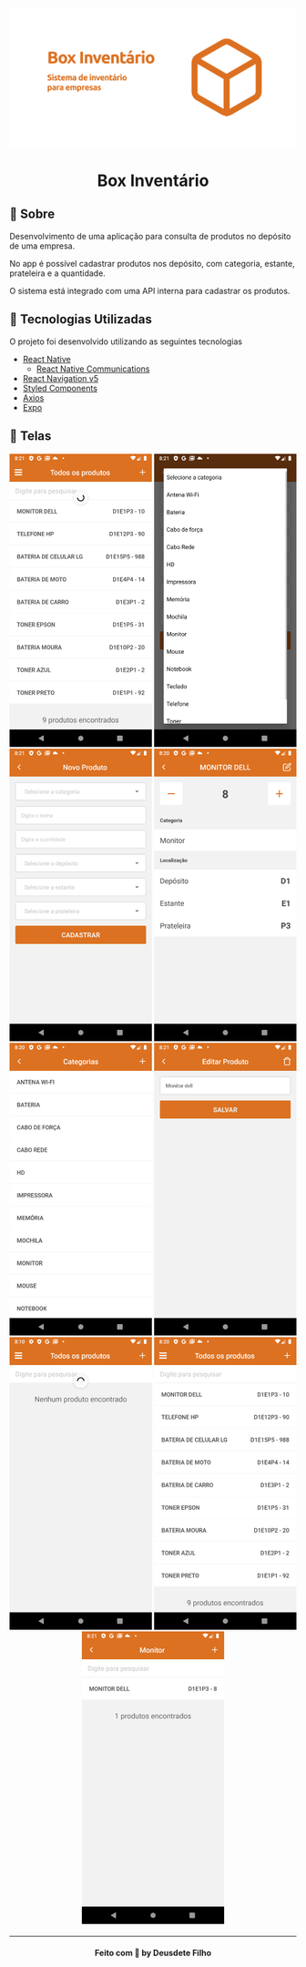 <h4 align="center">
    <img alt="Home" title="#home" width="700px" src=".github/1.png">
</h4>

<h1 align="center">
    Box Inventário
</h1>

## :bookmark: Sobre

Desenvolvimento de uma aplicação para consulta de produtos no depósito de uma empresa.

No app é possível cadastrar produtos nos depósito, com categoria, estante, prateleira e a quantidade.

O sistema está integrado com uma API interna para cadastrar os produtos.

<a id="tecnologias-utilizadas"></a>

## :rocket: Tecnologias Utilizadas

O projeto foi desenvolvido utilizando as seguintes tecnologias

- [React Native](https://reactnative.dev/)
  - [React Native Communications](react-native-communications)
- [React Navigation v5](https://reactnavigation.org/)
- [Styled Components](https://styled-components.com/)
- [Axios](https://github.com/axios/axios)
- [Expo](https://expo.io/)

## :iphone: Telas

<h4 align="center">
    <img alt="Home" title="#home" width="250px" src=".github/2.png">
    <img alt="Map" title="#map" width="250px" src=".github/3.png">
    <img alt="Detail" title="#Detail" width="250px" src=".github/4.png">
    <img alt="Detail" title="#Detail" width="250px" src=".github/5.png">
    <img alt="Detail" title="#Detail" width="250px" src=".github/6.png">
    <img alt="Detail" title="#Detail" width="250px" src=".github/7.png">
        <img alt="Detail" title="#Detail" width="250px" src=".github/8.png">
        <img alt="Detail" title="#Detail" width="250px" src=".github/9.png">
        <img alt="Detail" title="#Detail" width="250px" src=".github/10.png">

</h4>

---

<h4 align="center">
    Feito com 💜 by Deusdete Filho</a>
</h4>
